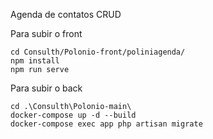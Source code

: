 Agenda de contatos CRUD

Para subir o front  
    
    cd Consulth/Polonio-front/poliniagenda/  
    npm install  
    npm run serve

Para subir o back
  
    cd .\Consulth\Polonio-main\  
    docker-compose up -d --build  
    docker-compose exec app php artisan migrate  
